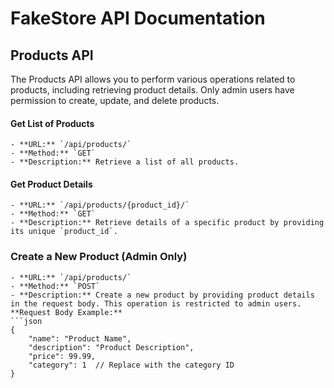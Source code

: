 # FakeStore API Documentation

## Products API
The Products API allows you to perform various operations related to products, including retrieving product details. Only admin users have permission to create, update, and delete products.

#### Get List of Products
    - **URL:** `/api/products/`
    - **Method:** `GET`
    - **Description:** Retrieve a list of all products.

#### Get Product Details
    - **URL:** `/api/products/{product_id}/`
    - **Method:** `GET`
    - **Description:** Retrieve details of a specific product by providing its unique `product_id`.

### Create a New Product (Admin Only)
    - **URL:** `/api/products/`
    - **Method:** `POST`
    - **Description:** Create a new product by providing product details in the request body. This operation is restricted to admin users.
    **Request Body Example:**
    ```json
    {
        "name": "Product Name",
        "description": "Product Description",
        "price": 99.99,
        "category": 1  // Replace with the category ID
    }